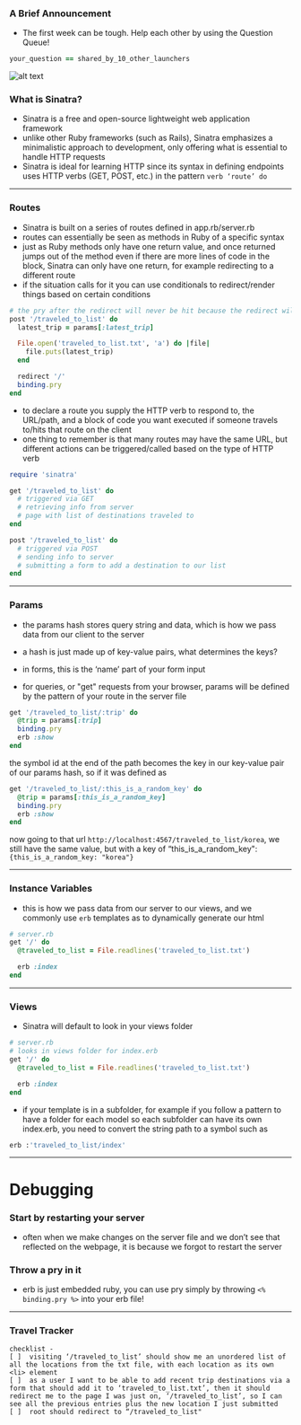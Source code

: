 ### A Brief Announcement
* The first week can be tough. Help each other by using the Question Queue!

```ruby
your_question == shared_by_10_other_launchers
```

![alt text](https://imgs.xkcd.com/comics/wisdom_of_the_ancients.png)

### What is Sinatra?

* Sinatra is a free and open-source lightweight web application framework
* unlike other Ruby frameworks (such as Rails), Sinatra emphasizes a minimalistic approach to development, only offering what is essential to handle HTTP requests
* Sinatra is ideal for learning HTTP since its syntax in defining endpoints uses HTTP verbs (GET, POST, etc.) in the pattern `verb ‘route’ do`

---

### Routes

* Sinatra is built on a series of routes defined in app.rb/server.rb
* routes can essentially be seen as methods in Ruby of a specific syntax
* just as Ruby methods only have one return value, and once returned jumps out of the method even if there are more lines of code in the block, Sinatra can only have one return, for example redirecting to a different route
* if the situation calls for it you can use conditionals to redirect/render things based on certain conditions

```ruby
# the pry after the redirect will never be hit because the redirect will cause an exit of the block / method
post '/traveled_to_list' do
  latest_trip = params[:latest_trip]

  File.open('traveled_to_list.txt', 'a') do |file|
    file.puts(latest_trip)
  end

  redirect '/'
  binding.pry
end
```

* to declare a route you supply the HTTP verb to respond to, the URL/path, and a block of code you want executed if someone travels to/hits that route on the client
* one thing to remember is that many routes may have the same URL, but different actions can be triggered/called based on the type of HTTP verb

```ruby
require 'sinatra'

get '/traveled_to_list' do
  # triggered via GET
  # retrieving info from server
  # page with list of destinations traveled to
end

post '/traveled_to_list' do
  # triggered via POST
  # sending info to server
  # submitting a form to add a destination to our list
end
```
---

### Params

* the params hash stores query string and data, which is how we pass data from our client to the server
* a hash is just made up of key-value pairs, what determines the keys?

* in forms, this is the ‘name’ part of your form input
* for queries, or "get" requests from your browser, params will be defined by the pattern of your route in the server file

```ruby
get '/traveled_to_list/:trip' do
  @trip = params[:trip]
  binding.pry
  erb :show
end
```

the symbol id at the end of the path becomes the key in our key-value pair of our params hash, so if it was defined as

```ruby
get '/traveled_to_list/:this_is_a_random_key' do
  @trip = params[:this_is_a_random_key]
  binding.pry
  erb :show
end
```

now going to that url `http://localhost:4567/traveled_to_list/korea`, we still have the same value, but with a key of “this_is_a_random_key": `{this_is_a_random_key: "korea"}`

---

### Instance Variables

* this is how we pass data from our server to our views, and we commonly use `erb` templates as to dynamically generate our html

```ruby
# server.rb
get '/' do
  @traveled_to_list = File.readlines('traveled_to_list.txt')

  erb :index
end
```

---

### Views

* Sinatra will default to look in your views folder

```ruby
# server.rb
# looks in views folder for index.erb
get '/' do
  @traveled_to_list = File.readlines('traveled_to_list.txt')

  erb :index
end
```

* if your template is in a subfolder, for example if you follow a pattern to have a folder for each model so each subfolder can have its own index.erb, you need to convert the string path to a symbol such as

```ruby
erb :'traveled_to_list/index'
```

---

Debugging
=========

### Start by restarting your server

* often when we make changes on the server file and we don’t see that reflected on the webpage, it is because we forgot to restart the server

### Throw a pry in it

* erb is just embedded ruby, you can use pry simply by throwing `<% binding.pry %>` into your erb file!

---
### Travel Tracker
```
checklist -
[ ]  visiting ‘/traveled_to_list’ should show me an unordered list of all the locations from the txt file, with each location as its own <li> element
[ ]  as a user I want to be able to add recent trip destinations via a form that should add it to ‘traveled_to_list.txt’, then it should redirect me to the page I was just on, ‘/traveled_to_list’, so I can see all the previous entries plus the new location I just submitted
[ ]  root should redirect to “/traveled_to_list"
```
